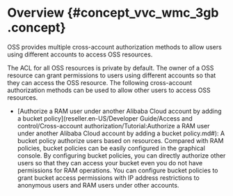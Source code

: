 # Overview {#concept_vvc_wmc_3gb .concept}

OSS provides multiple cross-account authorization methods to allow users using different accounts to access OSS resources.

The ACL for all OSS resources is private by default. The owner of a OSS resource can grant permissions to users using different accounts so that they can access the OSS resource. The following cross-account authorization methods can be used to allow other users to access OSS resources.

-   [Authorize a RAM user under another Alibaba Cloud account by adding a bucket policy](reseller.en-US/Developer Guide/Access and control/Cross-account authorization/Tutorial:Authorize a RAM user under another Alibaba Cloud account by adding a bucket policy.md#): A bucket policy authorize users based on resources. Compared with RAM policies, bucket policies can be easily configured in the graphical console. By configuring bucket policies, you can directly authorize other users so that they can access your bucket even you do not have permissions for RAM operations. You can configure bucket policies to grant bucket access permissions with IP address restrictions to anonymous users and RAM users under other accounts.

